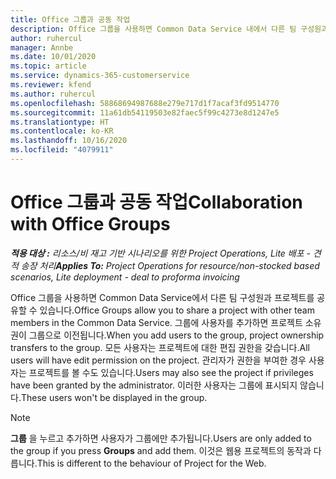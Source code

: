 ```yaml
---
title: Office 그룹과 공동 작업
description: Office 그룹을 사용하면 Common Data Service 내에서 다른 팀 구성원과 프로젝트를 공유할 수 있습니다.
author: ruhercul
manager: Annbe
ms.date: 10/01/2020
ms.topic: article
ms.service: dynamics-365-customerservice
ms.reviewer: kfend
ms.author: ruhercul
ms.openlocfilehash: 58868694987688e279e717d1f7acaf3fd9514770
ms.sourcegitcommit: 11a61db54119503e82faec5f99c4273e8d1247e5
ms.translationtype: HT
ms.contentlocale: ko-KR
ms.lasthandoff: 10/16/2020
ms.locfileid: "4079911"
---
```

# <a name="collaboration-with-office-groups"></a><span data-ttu-id="0a45f-103">Office 그룹과 공동 작업</span><span class="sxs-lookup"><span data-stu-id="0a45f-103">Collaboration with Office Groups</span></span>

<span data-ttu-id="0a45f-104">_**적용 대상 :** 리소스/비 재고 기반 시나리오를 위한 Project Operations, Lite 배포 - 견적 송장 처리_</span><span class="sxs-lookup"><span data-stu-id="0a45f-104">_**Applies To:** Project Operations for resource/non-stocked based scenarios, Lite deployment - deal to proforma invoicing_</span></span>

<span data-ttu-id="0a45f-105">Office 그룹을 사용하면 Common Data Service에서 다른 팀 구성원과 프로젝트를 공유할 수 있습니다.</span><span class="sxs-lookup"><span data-stu-id="0a45f-105">Office Groups allow you to share a project with other team members in the Common Data Service.</span></span> <span data-ttu-id="0a45f-106">그룹에 사용자를 추가하면 프로젝트 소유권이 그룹으로 이전됩니다.</span><span class="sxs-lookup"><span data-stu-id="0a45f-106">When you add users to the group, project ownership transfers to the group.</span></span> <span data-ttu-id="0a45f-107">모든 사용자는 프로젝트에 대한 편집 권한을 갖습니다.</span><span class="sxs-lookup"><span data-stu-id="0a45f-107">All users will have edit permission on the project.</span></span> <span data-ttu-id="0a45f-108">관리자가 권한을 부여한 경우 사용자는 프로젝트를 볼 수도 있습니다.</span><span class="sxs-lookup"><span data-stu-id="0a45f-108">Users may also see the project if privileges have been granted by the administrator.</span></span> <span data-ttu-id="0a45f-109">이러한 사용자는 그룹에 표시되지 않습니다.</span><span class="sxs-lookup"><span data-stu-id="0a45f-109">These users won't be displayed in the group.</span></span>

> [!NOTE] 
> <span data-ttu-id="0a45f-110">**그룹** 을 누르고 추가하면 사용자가 그룹에만 추가됩니다.</span><span class="sxs-lookup"><span data-stu-id="0a45f-110">Users are only added to the group if you press **Groups** and add them.</span></span> <span data-ttu-id="0a45f-111">이것은 웹용 프로젝트의 동작과 다릅니다.</span><span class="sxs-lookup"><span data-stu-id="0a45f-111">This is different to the behaviour of Project for the Web.</span></span> 

